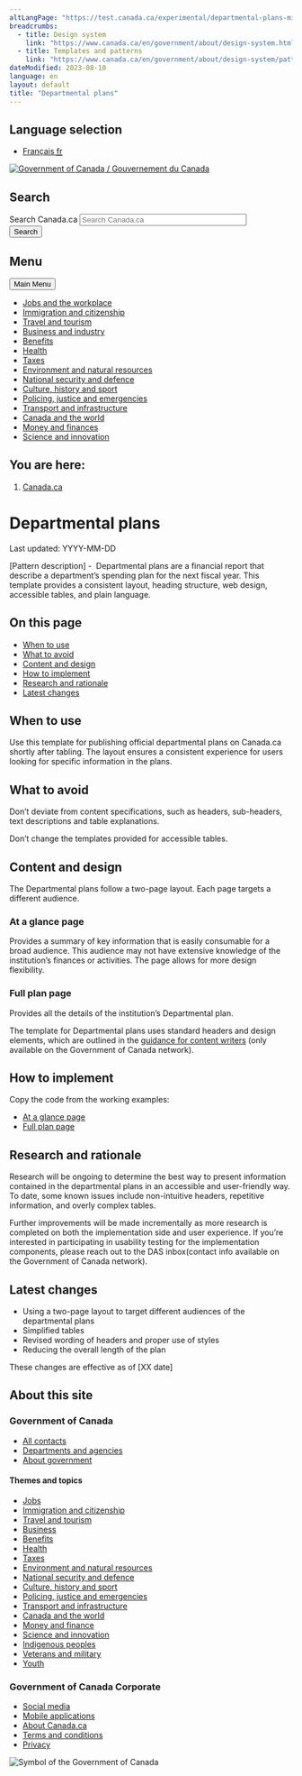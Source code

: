 ```yaml
---
altLangPage: "https://test.canada.ca/experimental/departmental-plans-ministeriels/modele.html"
breadcrumbs:
  - title: Design system
    link: "https://www.canada.ca/en/government/about/design-system.html"
  - title: Templates and patterns
    link: "https://www.canada.ca/en/government/about/design-system/pattern-library.html"
dateModified: 2023-08-10
language: en
layout: default
title: "Departmental plans"
---
```


<!-- HEADER START -->
<div id="wb-bnr" class="container">
  <div class="row">
    <section id="wb-lng" class="col-xs-3 col-sm-12 pull-right text-right">
      <h2 class="wb-inv">Language selection</h2>
      <div class="row">
        <div class="col-md-12">
          <ul class="list-inline mrgn-bttm-0">
            <li> <a lang="fr" href="/content/canadasite/fr/gouvernement/systeme/gouvernement-numerique/strategie-du-gouvernement-numerique.html"> <span class="hidden-xs">Fran&ccedil;ais</span> <abbr title="Fran&ccedil;ais" class="visible-xs h3 mrgn-tp-sm mrgn-bttm-0 text-uppercase">fr</abbr> </a> </li>
          </ul>
        </div>
      </div>
    </section>
    <div class="brand col-xs-9 col-sm-5 col-md-4" property="publisher" typeof="GovernmentOrganization"> <a href="/en.html" property="url"> <img src="/etc/designs/canada/wet-boew/assets/sig-blk-en.svg" alt="Government of Canada" property="logo"/> <span class="wb-inv"> / <span lang="fr">Gouvernement du Canada</span> </span> </a>
      <meta property="name" content="Government of Canada"/>
      <meta property="areaServed" typeof="Country" content="Canada"/>
      <link property="logo" href="/etc/designs/canada/wet-boew/assets/wmms-blk.svg"/>
    </div>
    <section id="wb-srch" class="col-lg-offset-4 col-md-offset-4 col-sm-offset-2 col-xs-12 col-sm-5 col-md-4">
      <h2>Search</h2>
      <form action="/en/sr/srb.html" method="get" name="cse-search-box" role="search">
        <div class="form-group wb-srch-qry">
          <label for="wb-srch-q" class="wb-inv">Search Canada.ca</label>
          <input name="cdn" value="canada" type="hidden"/>
          <input name="st" value="s" type="hidden"/>
          <input name="num" value="10" type="hidden"/>
          <input name="langs" value="en" type="hidden"/>
          <input name="st1rt" value="1" type="hidden"/>
          <input name="s5bm3ts21rch" value="x" type="hidden"/>
          <input id="wb-srch-q" list="wb-srch-q-ac" class="wb-srch-q form-control" name="q" type="search" value="" size="34" maxlength="170" placeholder="Search Canada.ca"/>
          <input type="hidden" name="_charset_" value="UTF-8"/>
          <datalist id="wb-srch-q-ac"> </datalist>
        </div>
        <div class="form-group submit">
          <button type="submit" id="wb-srch-sub" class="btn btn-primary btn-small" name="wb-srch-sub"><span class="glyphicon-search glyphicon"></span><span class="wb-inv">Search</span></button>
        </div>
      </form>
    </section>
  </div>
</div>
<nav class="gcweb-v2 gcweb-menu" typeof="SiteNavigationElement">
  <div class="container">
    <h2 class="wb-inv">Menu</h2>
    <button type="button" aria-haspopup="true" aria-expanded="false"><span class="wb-inv">Main </span>Menu <span class="expicon glyphicon glyphicon-chevron-down"></span></button>
    <ul role="menu" aria-orientation="vertical" data-ajax-replace="/content/dam/canada/sitemenu/sitemenu-v2-en.html">
      <li role="presentation"><a role="menuitem" tabindex="-1" href="https://www.canada.ca/en/services/jobs.html">Jobs and the workplace</a></li>
      <li role="presentation"><a role="menuitem" tabindex="-1" href="https://www.canada.ca/en/services/immigration-citizenship.html">Immigration and citizenship</a></li>
      <li role="presentation"><a role="menuitem" tabindex="-1" href="https://travel.gc.ca/">Travel and tourism</a></li>
      <li role="presentation"><a role="menuitem" tabindex="-1" href="https://www.canada.ca/en/services/business.html">Business and industry</a></li>
      <li role="presentation"><a role="menuitem" tabindex="-1" href="https://www.canada.ca/en/services/benefits.html">Benefits</a></li>
      <li role="presentation"><a role="menuitem" tabindex="-1" href="https://www.canada.ca/en/services/health.html">Health</a></li>
      <li role="presentation"><a role="menuitem" tabindex="-1" href="https://www.canada.ca/en/services/taxes.html">Taxes</a></li>
      <li role="presentation"><a role="menuitem" tabindex="-1" href="https://www.canada.ca/en/services/environment.html">Environment and natural resources</a></li>
      <li role="presentation"><a role="menuitem" tabindex="-1" href="https://www.canada.ca/en/services/defence.html">National security and defence</a></li>
      <li role="presentation"><a role="menuitem" tabindex="-1" href="https://www.canada.ca/en/services/culture.html">Culture, history and sport</a></li>
      <li role="presentation"><a role="menuitem" tabindex="-1" href="https://www.canada.ca/en/services/policing.html">Policing, justice and emergencies</a></li>
      <li role="presentation"><a role="menuitem" tabindex="-1" href="https://www.canada.ca/en/services/transport.html">Transport and infrastructure</a></li>
      <li role="presentation"><a role="menuitem" tabindex="-1" href="http://international.gc.ca/world-monde/index.aspx?lang=eng">Canada and the world</a></li>
      <li role="presentation"><a role="menuitem" tabindex="-1" href="https://www.canada.ca/en/services/finance.html">Money and finances</a></li>
      <li role="presentation"><a role="menuitem" tabindex="-1" href="https://www.canada.ca/en/services/science.html">Science and innovation</a></li>
    </ul>
  </div>
</nav>
<nav id="wb-bc" property="breadcrumb">
  <h2 class="wb-inv">You are here:</h2>
  <div class="container">
    <ol class="breadcrumb">
      <li><a href='/en.html'>Canada.ca</a></li>
    </ol>
  </div>
</nav>
<!-- HEADER END -->
<h1>Departmental plans</h1>
<p>Last updated: YYYY-MM-DD </p>
<p>[Pattern description] -  Departmental plans are a financial report that describe a department&#8217;s spending plan for the next fiscal year. This template provides a consistent layout, heading structure, web design, accessible tables, and plain language. </p>
<section>
  <h2>On this page</h2>
  <ul>
    <li><a href="#toc01">When to use </a></li>
    <li><a href="#toc02">What to avoid </a></li>
    <li><a href="#toc03">Content and design </a></li>
    <li><a href="#toc04">How to implement </a></li>
    <li><a href="#toc05">Research and rationale</a></li>
    <li><a href="#toc06">Latest changes </a></li>
  </ul>
</section>
<section>
  <h2 id="toc01">When to use </h2>
  <p>Use this template for publishing official departmental plans on Canada.ca shortly after tabling. The layout ensures a consistent experience for users looking for specific information in the plans.</p>
</section>
<section>
  <h2 id="toc02">What to avoid </h2>
  <p>Don&#8217;t deviate from content specifications, such as headers, sub-headers, text descriptions and table explanations. </p>
  <p>Don&#8217;t change the templates provided for accessible tables. </p>
</section>
<section>
  <h2 id="toc03">Content and design</h2>
  <p>The Departmental plans follow a two-page layout. Each page targets a different audience. </p>
  <section>
    <h3>At a glance page</h3>
    <p>Provides a summary of key information that is easily consumable for a broad audience. This audience may not have extensive knowledge of the institution&#8217;s finances or activities. The page allows for more design flexibility. </p>
  </section>
  <section>
    <h3>Full plan page</h3>
    <p>Provides all the details of the institution&#8217;s Departmental plan.</p>
    <p>The template for Departmental plans uses standard headers and design elements, which are outlined in the <a href="#">guidance for content writers</a> (only available on the Government of Canada network).</p>
  </section>
</section>
<section>
  <h2 id="toc04">How to implement</h2>
  <p>Copy the code from the working examples:</p>
  <ul>
    <li><a href="https://056gc.sharepoint.com/:w:/s/DigitalAdvisoryServices-Serviceconsultatifscontenunumrique/EWTEAnplNo9OkqZWIPe6awMBgHANdB-5kreBHS2kVYCGKg?e=jn27Sk">At a glance page</a></li>
    <li><a href="https://056gc.sharepoint.com/:w:/s/DigitalAdvisoryServices-Serviceconsultatifscontenunumrique/ESUZjJQ6hXRFtshLkSeGe-0BTeeEluTYEHP8nsbmVcDhZw?e=a9NbEh">Full plan page</a></li>
  </ul>
</section>
<section>
  <h2 id="toc05">Research and rationale</h2>
  <p>Research will be ongoing to determine the best way to present information contained in the departmental plans in an accessible and user-friendly way. To date, some known issues include non-intuitive headers, repetitive information, and overly complex tables.</p>
  <p> Further improvements will be made incrementally as more research is completed on both the implementation side and user experience. If you&#8217;re interested in participating in usability testing for the implementation components, please reach out to the DAS inbox(contact info available on the Government of Canada network).</p>
</section>
<section>
  <h2 id="toc06">Latest changes</h2>
  <ul>
    <li>Using a two-page layout to target different audiences of the departmental plans</li>
    <li>Simplified tables</li>
    <li>Revised wording of headers and proper use of styles</li>
    <li>Reducing the overall length of the plan</li>
  </ul>
  <p>These changes are effective as of [XX date]</p>
</section>

<!-- FOOTER START -->
<footer id="wb-info">
  <h2 class="wb-inv">About this site</h2>
  <div class="gc-main-footer">
    <div class="container">
      <nav>
        <h3>Government of Canada</h3>
        <ul class="list-col-xs-1 list-col-sm-2 list-col-md-3">
          <li><a href="https://www.canada.ca/en/contact.html">All contacts</a></li>
          <li><a href="https://www.canada.ca/en/government/dept.html">Departments and agencies</a></li>
          <li><a href="https://www.canada.ca/en/government/system.html">About government</a></li>
        </ul>
        <h4><span class="wb-inv">Themes and topics</span></h4>
        <ul class="list-unstyled colcount-sm-2 colcount-md-3">
          <li><a href="https://www.canada.ca/en/services/jobs.html">Jobs</a></li>
          <li><a href="https://www.canada.ca/en/services/immigration-citizenship.html">Immigration and citizenship</a></li>
          <li><a href="https://travel.gc.ca/">Travel and tourism</a></li>
          <li><a href="https://www.canada.ca/en/services/business.html">Business</a></li>
          <li><a href="https://www.canada.ca/en/services/benefits.html">Benefits</a></li>
          <li><a href="https://www.canada.ca/en/services/health.html">Health</a></li>
          <li><a href="https://www.canada.ca/en/services/taxes.html">Taxes</a></li>
          <li><a href="https://www.canada.ca/en/services/environment.html">Environment and natural resources</a></li>
          <li><a href="https://www.canada.ca/en/services/defence.html">National security and defence</a></li>
          <li><a href="https://www.canada.ca/en/services/culture.html">Culture, history and sport</a></li>
          <li><a href="https://www.canada.ca/en/services/policing.html">Policing, justice and emergencies</a></li>
          <li><a href="https://www.canada.ca/en/services/transport.html">Transport and infrastructure</a></li>
          <li><a href="https://international.gc.ca/world-monde/index.aspx?lang=eng">Canada and the world</a></li>
          <li><a href="https://www.canada.ca/en/services/finance.html">Money and finance</a></li>
          <li><a href="https://www.canada.ca/en/services/science.html">Science and innovation</a></li>
          <li><a href="https://www.canada.ca/en/services/indigenous-peoples.html">Indigenous peoples</a></li>
          <li><a href="https://www.canada.ca/en/services/veterans.html">Veterans and military</a></li>
          <li><a href="https://www.canada.ca/en/services/youth.html">Youth</a></li>
        </ul>
      </nav>
    </div>
  </div>
  <div class="gc-sub-footer">
    <div class="container d-flex align-items-center">
      <nav>
        <h3 class="wb-inv">Government of Canada Corporate</h3>
        <ul>
          <li><a href="https://www.canada.ca/en/social.html">Social media</a></li>
          <li><a href="https://www.canada.ca/en/mobile.html">Mobile applications</a></li>
          <li><a href="https://www.canada.ca/en/government/about.html">About Canada.ca</a></li>
          <li><a href="https://www.canada.ca/en/transparency/terms.html">Terms and conditions</a></li>
          <li><a href="https://www.canada.ca/en/transparency/privacy.html">Privacy</a></li>
        </ul>
      </nav>
      <div class="wtrmrk align-self-end"> <img src="https://wet-boew.github.io/themes-dist/GCWeb/GCWeb/assets/wmms-blk.svg" alt="Symbol of the Government of Canada" /> </div>
    </div>
  </div>
</footer>
<!-- FOOTER END -->






